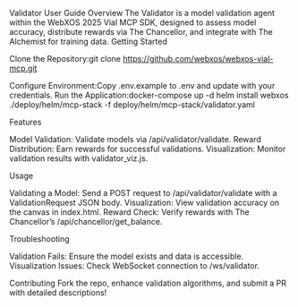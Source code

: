 Validator User Guide
Overview
The Validator is a model validation agent within the WebXOS 2025 Vial MCP SDK, designed to assess model accuracy, distribute rewards via The Chancellor, and integrate with The Alchemist for training data.
Getting Started

Clone the Repository:git clone https://github.com/webxos/webxos-vial-mcp.git


Configure Environment:Copy .env.example to .env and update with your credentials.
Run the Application:docker-compose up -d
helm install webxos ./deploy/helm/mcp-stack -f deploy/helm/mcp-stack/validator.yaml



Features

Model Validation: Validate models via /api/validator/validate.
Reward Distribution: Earn rewards for successful validations.
Visualization: Monitor validation results with validator_viz.js.

Usage

Validating a Model: Send a POST request to /api/validator/validate with a ValidationRequest JSON body.
Visualization: View validation accuracy on the canvas in index.html.
Reward Check: Verify rewards with The Chancellor’s /api/chancellor/get_balance.

Troubleshooting

Validation Fails: Ensure the model exists and data is accessible.
Visualization Issues: Check WebSocket connection to /ws/validator.

Contributing
Fork the repo, enhance validation algorithms, and submit a PR with detailed descriptions!
